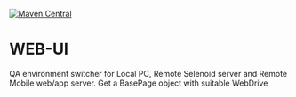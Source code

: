 [![Maven Central](https://maven-badges.herokuapp.com/maven-central/com.github.somnambulaDreams/web-ui/badge.svg)](https://maven-badges.herokuapp.com/maven-central/com.github.somnambulaDreams/web-ui)

# WEB-UI
QA environment switcher for Local PC, Remote Selenoid server and Remote Mobile web/app server.
Get a BasePage object with suitable WebDrive
